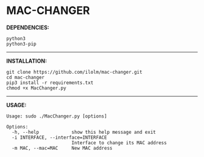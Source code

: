 # MAC-CHANGER

**DEPENDENCIES:**
```
python3
python3-pip
```

-------------------------------------------------------

**INSTALLATION:**
```
git clone https://github.com/ilolm/mac-changer.git
cd mac-changer
pip3 install -r requirements.txt
chmod +x MacChanger.py
```

-------------------------------------------------------

**USAGE:**
```
Usage: sudo ./MacChanger.py [options]

Options:
  -h, --help            show this help message and exit
  -i INTERFACE, --interface=INTERFACE
                        Interface to change its MAC address
  -m MAC, --mac=MAC     New MAC address
```
